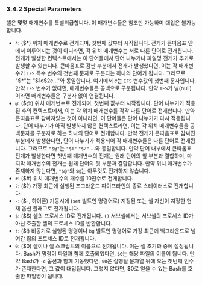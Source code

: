 ### 3.4.2 Special Parameters

셸은 몇몇 매개변수를 특별취급합니다. 이 매개변수들은 참조만 가능하며 대입은 불가능합니다.

- `*`: (\$\*) 위치 매개변수로 전개되며, 첫번째 값부터 시작됩니다. 전개가 큰따옴표 안에서 이루어지는 것이 아니라면, 각 위치 매개변수는 서로 다른 단어로 전개됩니다. 전개가 발생한 컨텍스트에서는 이 단어들에서 단어 나누기나 파일명 전개가 추가로 발생할 수 있습니다. 큰따옴표로 감싼 부분에서 전개가 발생했다면, 이는 각 매개변수가 `IFS` 특수 변수의 첫번째 문자로 구분되는 하나의 단어가 됩니다. 그러므로 "\$\*"는 "\$1c\$2c..."와 동일합니다. 여기에서 *c*는 `IFS` 변수값의 첫번째 문자입니다. 만약 `IFS` 변수가 없다면, 매개변수들은 공백으로 구분됩니다. 만약 `IFS`가 널(null)이라면 매개변수들은 구분자 없이 연결됩니다.
- `@`: (\$@) 위치 매개변수로 전개되며, 첫번째 값부터 시작됩니다. 단어 나누기가 적용된 후의 컨텍스트에서, 이는 각 위치 매개변수를 각각 다른 단어로 전개합니다. 만약 큰따옴표로 감싸져있는 것이 아니라면, 이 단어들은 단어 나누기가 다시 적용됩니다. 단어 나누기가 아직 발생하지 않은 컨텍스트라면, 이는 각 위치 매개변수들을 공백문자를 구분자로 하는 하나의 단어로 전개합니다. 만약 전개가 큰따옴표로 감싸진 부분에서 발생한다면, 단어 나누기가 적용되어 각 매개변수들은 다른 단어로 전개됩니다. 그러므로 `"$@"`는 `"$1"` `"$2"` ...와 동일합니다. 만약 단어 내부에서 큰따옴표 전개가 발생한다면 첫번째 매개변수의 전개는 원래 단어의 앞 부분과 결합하며, 마지막 매개변수의 전개는 원래 단어의 뒷 부분과 결합합니다. 만약 위치 매개변수가 존재하지 않는다면, `"$@"`와  `$@`는 아무것도 전개하지 않습니다.
- `#`: ($#) 위치 매개변수의 개수를 10진수로 전개합니다.
- `?`: ($?) 가장 최근에 실행된 포그라운드 파이프라인의 종료 스테이터스로 전개합니다.
- `-`: ($-, 하이픈) 기동시에 (`set` 빌트인 명령어로) 지정된 또는 셸 자신이 지정한 현재 옵션 플래그로 전개됩니다. 
- `$`: ($\$) 셸의 프로세스 ID로 전개됩니다. `()` 서브셸에서는 서브셸의 프로세스 ID가 아닌 호출한 셸의 프로세스 ID를 반환합니다.
- `!`: ($!) 비동기로 실행된 명령이나 `bg` 빌트인 명령어로 가장 최근에 백그라운드로 넘어간 잡의 프로세스 ID로 전개됩니다.
- `0`: (\$0) 셸이나 셸 스크립트의 이름으로 전개됩니다. 이는 셸 초기화 중에 설정됩니다. Bash가 명령어 파일과 함께 호출되었다면, `$0`는 해당 파일의 이름이 됩니다. 만약 Bash가 `-c` 옵션과 함께 기동했다면, `$0`은 실행될 문자열 뒤에 오는 첫번째 인수가 존재한다면, 그 값이 대입됩니다. 그렇지 않다면, \$0로 얻을 수 있는 Bash를 호출한 파일명이 됩니다.
